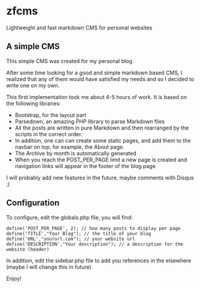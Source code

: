 # zfcms
Lightweight and fast markdown CMS for personal websites

## A simple CMS

This simple CMS was created for my personal blog.

After some time looking for a good and simple markdown based CMS, I realized that any of them would have satisfied my needs and so I decided to write one on my own.

This first implementation took me about 4-5 hours of work. It is based on the following libraries:

* Bootstrap, for the layout part
* Parsedown, an amazing PHP library to parse Markdown files
* All the posts are written in pure Markdown and then rearranged by the scripts in the correct order. 
* In addition, one can can create some static pages, and add them to the navbar on top, for example, the About page.
* The Archive by month is automatically generated
* When you reach the POST_PER_PAGE limit a new page is created and navigation links will appear in the footer of the blog page

I will probably add new features in the future, maybe comments with Disqus ;)

## Configuration

To configure, edit the globals.php file, you will find:

    define('POST_PER_PAGE', 2); // how many posts to display per page
    define('TITLE',"Your Blog"); // the title of your blog
    define('URL',"yoururl.com"); // your website url
    define('DESCRIPTION',"Your description"); // a description for the website (header)

In addition, edit the sidebar.php file to add you references in the elsewhere (maybe I will change this in future)

Enjoy!

